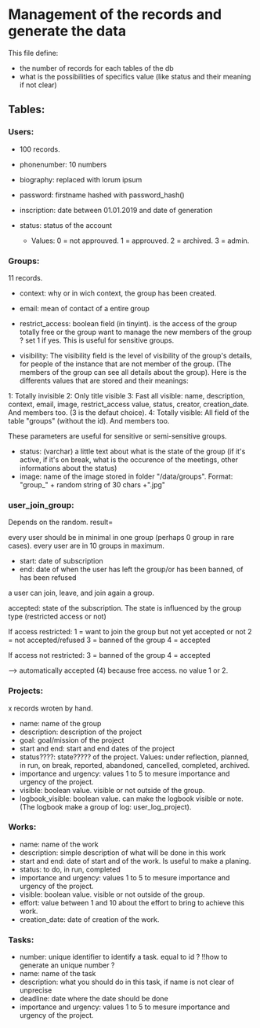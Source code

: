# Management of the records and generate the data

This file define:
- the number of records for each tables of the db
- what is the possibilities of specifics value (like status and their meaning if not clear)


## Tables:

### Users:
- 100 records.

- phonenumber: 10 numbers
- biography: replaced with lorum ipsum
- password: firstname hashed with password_hash()
- inscription: date between 01.01.2019 and date of generation
- status: status of the account
    - Values: 0 = not approuved. 1 = approuved. 2 = archived. 3 = admin. 

### Groups:
11 records.

- context: why or in wich context, the group has been created.
- email: mean of contact of a entire group
- restrict_access: boolean field (in tinyint). is the access of the group totally free or the group want to manage the new members of the group ? set 1 if yes. This is useful for sensitive groups.

- visibility: The visibility field is the level of visibility of the group's details, for people of the instance that are not member of the group. (The members of the group can see all details about the group). 
Here is the differents values that are stored and their meanings:

1: Totally invisible
2: Only title visible
3: Fast all visible: name, description, context, email, image, restrict_access value, status, creator, creation_date. And members too. (3 is the defaut choice).
4: Totally visible: All field of the table "groups" (without the id). And members too.

These parameters are useful for sensitive or semi-sensitive groups.

- status: (varchar) a little text about what is the state of the group (if it's active, if it's on break, what is the occurence of the meetings, other informations about the status) 
- image: name of the image stored in folder "/data/groups". Format: "group_" + random string of 30 chars +".jpg" 

### user_join_group:
Depends on the random. result=

every user should be in minimal in one group (perhaps 0 group in rare cases).
every user are in 10 groups in maximum. 

- start: date of subscription
- end: date of when the user has left the group/or has been banned, of has been refused 

a user can join, leave, and join again a group.

accepted: state of the subscription. The state is influenced by the group type (restricted access or not)

If access restricted:
1 = want to join the group but not yet accepted or not
2 = not accepted/refused
3 = banned of the group
4 = accepted

If access not restricted:
3 = banned of the group
4 = accepted

--> automatically accepted (4) because free access. no value 1 or 2.

### Projects:
x records wroten by hand.

- name: name of the group
- description: description of the project
- goal: goal/mission of the project
- start and end: start and end dates of the project
- status????: state????? of the project. Values: under reflection, planned, in run, on break, reported, abandoned, cancelled, completed, archived.
- importance and urgency: values 1 to 5 to mesure importance and urgency of the project.
- visible: boolean value. visible or not outside of the group.
- logbook_visible: boolean value. can make the logbook visible or note. (The logbook make a group of log: user_log_project).

### Works:
- name: name of the work
- description: simple description of what will be done in this work
- start and end: date of start and of the work. Is useful to make a planing.
- status: to do, in run, completed
- importance and urgency: values 1 to 5 to mesure importance and urgency of the project.
- visible: boolean value. visible or not outside of the group.
- effort: value between 1 and 10 about the effort to bring to achieve this work.
- creation_date: date of creation of the work.

### Tasks:
- number: unique identifier to identify a task. equal to id ? !!how to generate an unique number ?
- name: name of the task
- description: what you should do in this task, if name is not clear of unprecise
- deadline: date where the date should be done
- importance and urgency: values 1 to 5 to mesure importance and urgency of the project.

